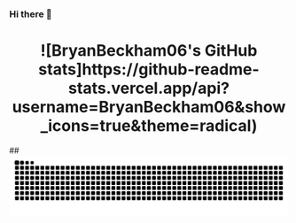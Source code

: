 ### Hi there 👋


##

<h1 align="center">
![BryanBeckham06's GitHub stats]https://github-readme-stats.vercel.app/api?username=BryanBeckham06&show_icons=true&theme=radical)
</h1>
##

<img align="center" alt="snake eating my contributions" src="https://raw.githubusercontent.com/vinimanzano/vinimanzano/output/github-contribution-grid-snake-dark.svg">

